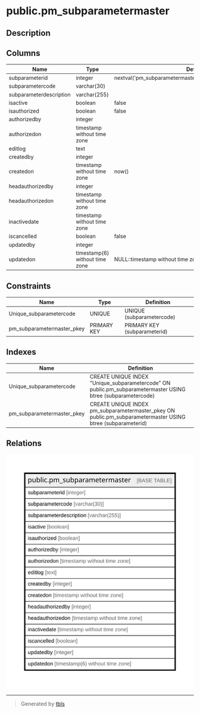 # public.pm_subparametermaster

## Description

## Columns

| Name | Type | Default | Nullable | Children | Parents | Comment |
| ---- | ---- | ------- | -------- | -------- | ------- | ------- |
| subparameterid | integer | nextval('pm_subparametermaster_subparameterid_seq'::regclass) | false |  |  |  |
| subparametercode | varchar(30) |  | true |  |  |  |
| subparameterdescription | varchar(255) |  | true |  |  |  |
| isactive | boolean | false | false |  |  |  |
| isauthorized | boolean | false | false |  |  |  |
| authorizedby | integer |  | true |  |  |  |
| authorizedon | timestamp without time zone |  | true |  |  |  |
| editlog | text |  | true |  |  |  |
| createdby | integer |  | true |  |  |  |
| createdon | timestamp without time zone | now() | true |  |  |  |
| headauthorizedby | integer |  | true |  |  |  |
| headauthorizedon | timestamp without time zone |  | true |  |  |  |
| inactivedate | timestamp without time zone |  | true |  |  |  |
| iscancelled | boolean | false | true |  |  |  |
| updatedby | integer |  | true |  |  |  |
| updatedon | timestamp(6) without time zone | NULL::timestamp without time zone | true |  |  |  |

## Constraints

| Name | Type | Definition |
| ---- | ---- | ---------- |
| Unique_subparametercode | UNIQUE | UNIQUE (subparametercode) |
| pm_subparametermaster_pkey | PRIMARY KEY | PRIMARY KEY (subparameterid) |

## Indexes

| Name | Definition |
| ---- | ---------- |
| Unique_subparametercode | CREATE UNIQUE INDEX "Unique_subparametercode" ON public.pm_subparametermaster USING btree (subparametercode) |
| pm_subparametermaster_pkey | CREATE UNIQUE INDEX pm_subparametermaster_pkey ON public.pm_subparametermaster USING btree (subparameterid) |

## Relations

![er](public.pm_subparametermaster.svg)

---

> Generated by [tbls](https://github.com/k1LoW/tbls)
